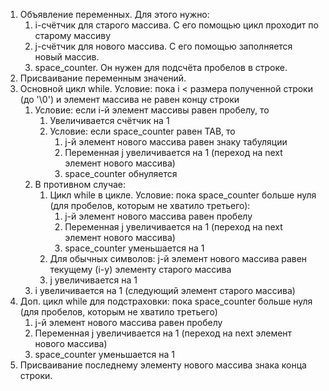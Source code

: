 1. Объявление переменных. Для этого нужно:
	1. i-счётчик для старого массива. С его помощью цикл проходит по старому массиву
	2. j-счётчик для нового массива. С его помощью заполняется новый массив.
	3. space_counter. Он нужен для подсчёта пробелов в строке. 
2. Присваивание переменным значений.
3. Основной цикл while. Условие: пока i <  размера полученной строки (до '\0') и элемент массива не равен концу строки
	1. Условие: если i-й элемент массивы равен пробелу, то 
		1. Увеличивается счётчик на 1
		2. Условие: если space_counter равен TAB, то
			1. j-й элемент нового массива равен знаку табуляции
			2. Переменная j увеличивается на 1 (переход на next элемент нового массива)
			3. space_counter обнуляется
	2. В противном случае:
		1. Цикл while в цикле. Условие: пока space_counter больше нуля (для пробелов, которым не хватило третьего):
			1. j-й элемент нового массива равен пробелу
			2. Переменная j увеличивается на 1 (переход на next элемент нового массива)
			3. space_counter уменьшается на 1 
		2. Для обычных символов: j-й элемент нового массива равен текущему (i-у) элементу старого массива
		3. j увеличивается на 1
	3. i увеличивается на 1 (cледующий элемент старого массива)
4. Доп. цикл while для подстраховки: пока space_counter больше нуля (для пробелов, которым не хватило третьего)
	1. j-й элемент нового массива равен пробелу
	2. Переменная j увеличивается на 1 (переход на next элемент нового массива)
	3. space_counter уменьшается на 1
5. Присваивание последнему элементу нового массива знака конца строки.